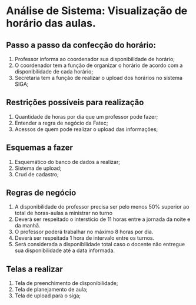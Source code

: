 # Análise de Sistema: Visualização de horário das aulas.

## Passo a passo da confecção do horário:

1. Professor informa ao coordenador sua disponibilidade de horário;
2. O coordenador tem a função de organizar o horário de acordo com a disponibilidade de cada horário;
3. Secretaria tem a função de realizar o upload dos horários no sistema SIGA;

## Restrições possíveis para realização

1. Quantidade de horas por dia que um professor pode fazer;
2. Entender a regra de negócio da Fatec;
3. Acessos de quem pode realizar o upload das informações;

## Esquemas a fazer

1. Esquemático do banco de dados a realizar;
2. Sistema de upload;
3. Crud de cadastro;


## Regras de negócio

1.  A  disponibilidade do professor precisa ser pelo menos 50% superior ao total de horas-aulas a ministrar no turno
2.  Deverá ser respeitado o interstício de 11 horas entre a jornada da noite e da manhã.
3.  O professor poderá trabalhar no máximo 8 horas por dia.
4.  Deverá ser respeitada 1 hora de intervalo entre os turnos.
5.  Será considerada a disponibilidade total caso o docente não entregue sua disponibilidade até a data informada.

## Telas a realizar
1. Tela de preenchimento de disponibilidade;
2. Tela de planejamento de aula;
3. Tela de upload para o siga; 

